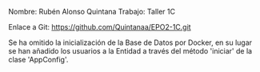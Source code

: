 Nombre: Rubén Alonso Quintana
Trabajo: Taller 1C

Enlace a Git: https://github.com/Quintanaa/EPO2-1C.git

Se ha omitido la inicialización de la Base de Datos por Docker, en su lugar se han añadido los usuarios a la Entidad a través del método 'iniciar' de la clase 'AppConfig'.


